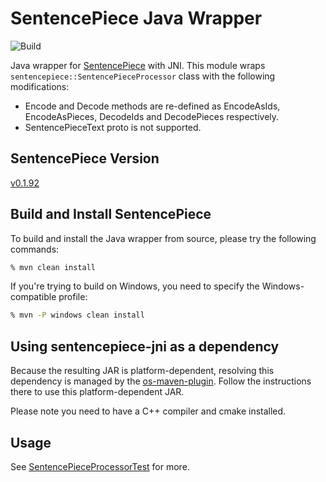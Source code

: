 # SentencePiece Java Wrapper

![Build](https://github.com/levyfan/sentencepiece-jni/workflows/Build/badge.svg)

Java wrapper for [SentencePiece](https://github.com/google/sentencepiece) with JNI. This module wraps 
`sentencepiece::SentencePieceProcessor` class with the following modifications:

* Encode and Decode methods are re-defined as EncodeAsIds, EncodeAsPieces, DecodeIds and DecodePieces respectively.
* SentencePieceText proto is not supported.

## SentencePiece Version

[v0.1.92](https://github.com/google/sentencepiece/releases/tag/v0.1.92)

## Build and Install SentencePiece

To build and install the Java wrapper from source, please try the following commands:

```bash
% mvn clean install
```

If you're trying to build on Windows, you need to specify the Windows-compatible profile:

```bash
% mvn -P windows clean install
```

## Using sentencepiece-jni as a dependency

Because the resulting JAR is platform-dependent, resolving this dependency is managed by the [os-maven-plugin](https://github.com/trustin/os-maven-plugin). Follow the instructions there to use this platform-dependent JAR.

Please note you need to have a C++ compiler and cmake installed.

## Usage

See [SentencePieceProcessorTest](src/test/java/com/github/google/sentencepiece/SentencePieceProcessorTest.java) for more.
